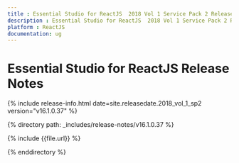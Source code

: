 ```yaml
---
title : Essential Studio for ReactJS  2018 Vol 1 Service Pack 2 Release Notes
description : Essential Studio for ReactJS  2018 Vol 1 Service Pack 2 Release Notes
platform : ReactJS
documentation: ug
---
```


# Essential Studio for ReactJS Release Notes

{% include release-info.html date=site.releasedate.2018_vol_1_sp2  version="v16.1.0.37" %} 

{% directory path: _includes/release-notes/v16.1.0.37 %}

{% include {{file.url}} %}

{% enddirectory %}